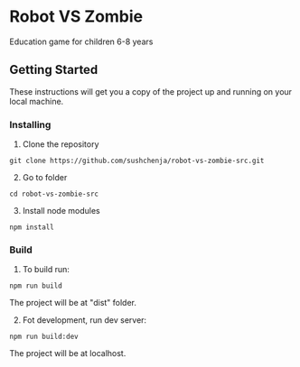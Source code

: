 # Robot VS Zombie

Education game for children 6-8 years

## Getting Started

These instructions will get you a copy of the project up and running on your local machine.

### Installing

1. Clone the repository

```
git clone https://github.com/sushchenja/robot-vs-zombie-src.git
```
2. Go to folder

```
cd robot-vs-zombie-src
```

3. Install node modules

```
npm install
```

### Build

1. To build run:

```
npm run build
```
The project will be at "dist" folder.

2. Fot development, run dev server:

```
npm run build:dev
```
The project will be at localhost.
